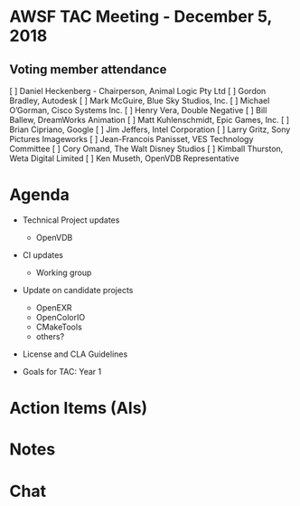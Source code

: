 # AWSF TAC Meeting - December 5, 2018

## Voting member attendance

[ ] Daniel Heckenberg - Chairperson, Animal Logic Pty Ltd
[ ] Gordon Bradley, Autodesk
[ ] Mark McGuire, Blue Sky Studios, Inc.
[ ] Michael O’Gorman, Cisco Systems Inc.
[ ] Henry Vera, Double Negative
[ ] Bill Ballew, DreamWorks Animation
[ ] Matt Kuhlenschmidt, Epic Games, Inc.
[ ] Brian Cipriano, Google
[ ] Jim Jeffers, Intel Corporation
[ ] Larry Gritz, Sony Pictures Imageworks
[ ] Jean-Francois Panisset, VES Technology Committee
[ ] Cory Omand, The Walt Disney Studios
[ ] Kimball Thurston, Weta Digital Limited
[ ] Ken Museth, OpenVDB Representative

# Agenda

- Technical Project updates
  - OpenVDB

- CI updates
  - Working group

- Update on candidate projects
  - OpenEXR
  - OpenColorIO
  - CMakeTools
  - others?

- License and CLA Guidelines

- Goals for TAC: Year 1

# Action Items (AIs)

# Notes

# Chat
